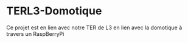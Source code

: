 # TERL3-Domotique
Ce projet est en lien avec notre TER de L3 en lien avec la domotique à travers un RaspBerryPi
